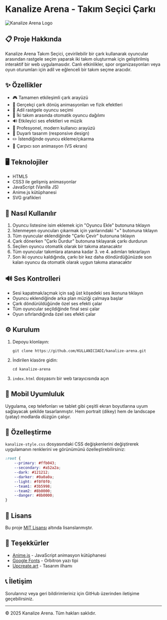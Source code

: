 # Kanalize Arena - Takım Seçici Çarkı

![Kanalize Arena Logo](https://arena.emanet.in/og.webp)

## 📋 Proje Hakkında

Kanalize Arena Takım Seçici, çevirilebilir bir çark kullanarak oyuncular arasından rastgele seçim yaparak iki takım oluşturmak için geliştirilmiş interaktif bir web uygulamasıdır. Canlı etkinlikler, spor organizasyonları veya oyun oturumları için adil ve eğlenceli bir takım seçme aracıdır.

## ✨ Özellikler

- 🎮 Tamamen etkileşimli çark arayüzü
- 🔄 Gerçekçi çark dönüş animasyonları ve fizik efektleri
- 🎯 Adil rastgele oyuncu seçimi
- 👥 İki takım arasında otomatik oyuncu dağılımı
- 🔊 Etkileyici ses efektleri ve müzik
- 🎨 Profesyonel, modern kullanıcı arayüzü
- 📱 Duyarlı tasarım (responsive design)
- ✏️ İstendiğinde oyuncu ekleme/çıkarma
- 🏁 Çarpıcı son animasyon (VS ekranı)

## 🖥️ Teknolojiler

- HTML5
- CSS3 ile gelişmiş animasyonlar
- JavaScript (Vanilla JS)
- Anime.js kütüphanesi
- SVG grafikleri

## 🚀 Nasıl Kullanılır

1. Oyuncu listesine isim eklemek için "Oyuncu Ekle" butonuna tıklayın
2. İstenmeyen oyuncuları çıkarmak için yanlarındaki "×" butonuna tıklayın
3. Tüm oyuncular eklendiğinde "Çarkı Çevir" butonuna tıklayın
4. Çark dönerken "Çarkı Durdur" butonuna tıklayarak çarkı durdurun
5. Seçilen oyuncu otomatik olarak bir takıma atanacaktır
6. Tüm oyuncular takımlara atanana kadar 3. ve 4. adımları tekrarlayın
7. Son iki oyuncu kaldığında, çarkı bir kez daha döndürdüğünüzde son kalan oyuncu da otomatik olarak uygun takıma atanacaktır

## 🔊 Ses Kontrolleri

- Sesi kapatmak/açmak için sağ üst köşedeki ses ikonuna tıklayın
- Oyuncu eklendiğinde arka plan müziği çalmaya başlar
- Çark döndürüldüğünde özel ses efekti çalar
- Tüm oyuncular seçildiğinde final sesi çalar
- Oyun sıfırlandığında özel ses efekti çalar

## ⚙️ Kurulum

1. Depoyu klonlayın:
   ```
   git clone https://github.com/KULLANICIADI/kanalize-arena.git
   ```

2. İndirilen klasöre gidin:
   ```
   cd kanalize-arena
   ```

3. `index.html` dosyasını bir web tarayıcısında açın

## 📱 Mobil Uyumluluk

Uygulama, cep telefonları ve tablet gibi çeşitli ekran boyutlarına uyum sağlayacak şekilde tasarlanmıştır. Hem portrait (dikey) hem de landscape (yatay) modlarda düzgün çalışır.

## 🔧 Özelleştirme

`kanalize-style.css` dosyasındaki CSS değişkenlerini değiştirerek uygulamanın renklerini ve görünümünü özelleştirebilirsiniz:

```css
:root {
    --primary: #ffb043;
    --secondary: #a52a2a;
    --dark: #121212;
    --darker: #0a0a0a;
    --light: #f0f0f0;
    --team1: #3b5998;
    --team2: #8b0000;
    --danger: #8b0000;
}
```

## 🔑 Lisans

Bu proje [MIT Lisansı](LICENSE) altında lisanslanmıştır.

## 🙏 Teşekkürler

- [Anime.js](https://animejs.com/) - JavaScript animasyon kütüphanesi
- [Google Fonts](https://fonts.google.com/) - Orbitron yazı tipi
- [Upcreate.art](https://upcreate.art) - Tasarım ilhamı

## 📞 İletişim

Sorularınız veya geri bildirimleriniz için GitHub üzerinden iletişime geçebilirsiniz.

---

© 2025 Kanalize Arena. Tüm hakları saklıdır.
